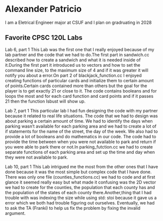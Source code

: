 
# Alexander Patricio

I am a Eletrical Engineer major at CSUF and I plan on gradruating in 2028

## Favorite CPSC 120L Labs

Lab 6, part 1
This Lab was the first one that I really enjoyed because of my lab partner and the code that we 
had to do.The first part in sandwich.cc  described how to create a sandwich and what it is needed inside of it.During the first part it introduced us to vectors and how to set the command line size, to the maximum size of 4 and if it was greater it will notify you about a error.On part 2 of blackjack_function.cc I enjoyed creating functions of particular cards and initialize them to certain amount of points.Certain cards contained more than others but the goal for the player is to get exactly 21 or close to it. The code contains booleans and for loops the most and  for each card function and card points and if it passes 21 then the function Isbust will show up.

Lab 7, part 1 
This particular lab I had fun designing the code with my partner because it related to real life situations. The code that we had to design was about parking a certain amount of time. We had to identify the days when parking wasn’t available for each parking area and we had to create a lot of if statements for the name of the street, the day of the week. We also had to provide a lot of booleans and do mathematics in our code. The code had to  provide the time between when you were not available to park and return if you were able to park there or not.In parking_futction.cc we had  to create separate functions of each parking area and set up the time and day when they were not available to park.

Lab 10, part 1
This Lab intrigued me the most from the other ones that I have done because it was the most simple but complex code that I have done. There was only one file (counties_functions.cc)  we had to code and at first glance it seemed really easy but what made it confusing was the 2D vector we had to create for the counties, the population that each county has and the population of the states of each county there.Another,thing that I had trouble with was indexing the size while using std: stoi because it gave us a error which we both had trouble figuring out ourselves. Eventually, we had to ask the TA (Franki) to help us fix the problem by fixing the invalid argument.
